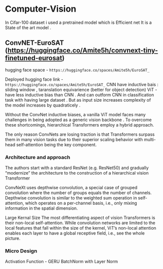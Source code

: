 # Computer-Vision


In Cifar-100 dataset i used a pretrained model which is Efficient net It is a State of the art model .



## ConvNET-EuroSAT (https://huggingface.co/Amite5h/convnext-tiny-finetuned-eurosat)

hugging face space - `https://huggingface.co/spaces/Amite5h/EuroSAT_`

Deployed hugging face link - `https://huggingface.co/spaces/Amite5h/EuroSAT_`
CNN have inductive bais : sliding window , taranslation equivarience (better for object detection) 
ViT - have less inductive bias than CNN  . And can outform CNN in classification task with having large dataset . But as input size increases 
complexity of the model increases by quadraticely . 

Without the ConvNet inductive biases, a vanilla ViT model faces many challenges in being adopted as a generic vision backbone . To overcome these shortcomings, hierarchical Transformers employ a hybrid approach.

The only reason ConvNets are losing traction is that Transformers surpass them in many vision tasks due to their superior scaling behavior with multi-head self-attention being the key component.

### Architecture and approach

The authors start with a standard ResNet (e.g. ResNet50) and gradually “modernize” the architecture to the construction of a hierarchical vision Transformer 

ConvNeXt uses depthwise convolution, a special case of grouped convolution where the number of groups equals the number of channels. Depthwise convolution is similar to the weighted sum operation in self-attention, which operates on a per-channel basis, i.e., only mixing information in the spatial dimension.

Large Kernal Size 
The most differentiating aspect of vision Transformers is their non-local self-attention. While convolution networks are limited to the local features that fall within the size of the kernel, ViT’s non-local attention enables each layer to have a global receptive field, i.e., see the whole picture.
 
### Micro Design 
Activation Function - GERU
BatchNorm with Layer Norm 

 
